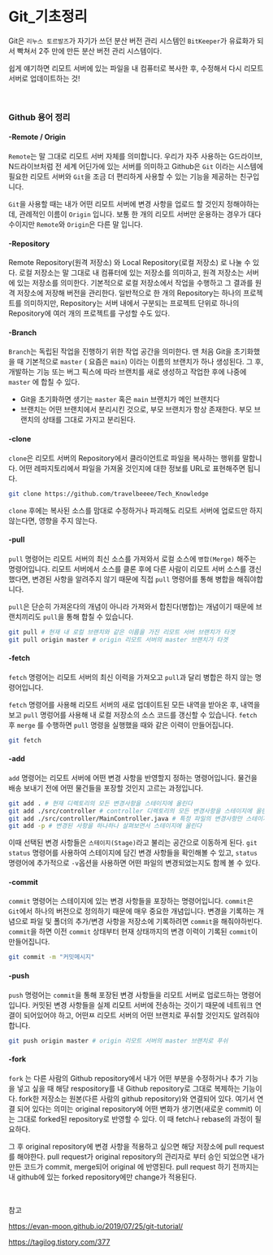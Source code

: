 # Git_기초정리

Git은 `리누스 토르발즈`가 자기가 쓰던 분산 버전 관리 시스템인 `BitKeeper`가 유료화가 되서 빡쳐서 2주 만에 만든 분산 버전 관리 시스템이다.

쉽게 얘기하면 리모트 서버에 있는 파일을 내 컴퓨터로 복사한 후, 수정해서 다시 리모트 서버로 업데이트하는 것!

<br>

### Github 용어 정리

#### -Remote / Origin

 `Remote`는 말 그대로 리모트 서버 자체를 의미합니다. 우리가 자주 사용하는 G드라이브, N드라이브처럼 전 세계 어딘가에 있는 서버를 의미하고 Github은 `Git` 이라는 시스템에 필요한 리모트 서버와 `Git`을 조금 더 편리하게 사용할 수 있는 기능을 제공하는 친구입니다.

 `Git`을 사용할 때는 내가 어떤 리모트 서버에 변경 사항을 업로드 할 것인지 정해야하는데, 관례적인 이름이 `Origin` 입니다. 보통 한 개의 리모트 서버만 운용하는 경우가 대다수이지만 `Remote`와 `Origin`은 다른 말 입니다. 

#### -Repository

Remote Repository(원격 저장소) 와 Local Repository(로컬 저장소) 로 나눌 수 있다. 로컬 저장소는 말 그대로 내 컴퓨터에 있는 저장소를 의미하고, 원격 저장소는 서버에 있는 저장소를 의미한다. 기본적으로 로컬 저장소에서 작업을 수행하고 그 결과를 원격 저장소에 저장해 버전을 관리한다. 일반적으로 한 개의 Repository는 하나의 프로젝트를 의미하지만, Repository는 서버 내에서 구분되는 프로젝트 단위로 하나의 Repository에 여러 개의 프로젝트를 구성할 수도 있다.

#### -Branch

 `Branch`는 독립된 작업을 진행하기 위한 작업 공간을 의미한다. 맨 처음 Git을 초기화했을 때 기본적으로 `master` ( 요즘은 `main`) 이라는 이름의 브랜치가 하나 생성된다. 그 후, 개발하는 기능 또는 버그 픽스에 따라 브랜치를 새로 생성하고 작업한 후에 나중에 `master` 에 합칠 수 있다.

- Git을 초기화하면 생기는 `master` 혹은 `main` 브랜치가 메인 브랜치다
- 브랜치는 어떤 브랜치에서 분리시킨 것으로, 부모 브랜치가 항상 존재한다. 부모 브랜치의 상태를 그대로 가지고 분리된다.

#### -clone

 `clone`은 리모트 서버의 Repository에서 클라이언트로 파일을 복사하는 행위를 말합니다. 어떤 레파지토리에서 파일을 가져올 것인지에 대한 정보를 URL로 표현해주면 됩니다.

```bash
git clone https://github.com/travelbeeee/Tech_Knowledge
```

 `clone` 후에는 복사된 소스를 맘대로 수정하거나 파괴해도 리모트 서버에 업로드만 하지 않는다면, 영향을 주지 않는다.

#### -pull

 `pull` 명령어는 리모트 서버의 최신 소스를 가져와서 로컬 소스에 `병합(Merge)` 해주는 명령어입니다. 리모트 서버에서 소스를 클론 후에 다른 사람이 리모트 서버 소스를 갱신했다면, 변경된 사항을 알려주지 않기 때문에 직접 `pull` 명령어를 통해 병합을 해줘야합니다.

 `pull`은 단순히 가져온다의 개념이 아니라 가져와서 합친다(병합)는 개념이기 때문에 브랜치끼리도 `pull`을 통해 합칠 수 있습니다.

```bash
git pull # 현재 내 로컬 브랜치와 같은 이름을 가진 리모트 서버 브랜치가 타겟
git pull origin master # origin 리모트 서버의 master 브랜치가 타겟
```

#### -fetch

 `fetch` 명령어는 리모트 서버의 최신 이력을 가져오고 `pull`과 달리 병합은 하지 않는 명령어입니다.

 `fetch` 명령어를 사용해 리모트 서버의 새로 업데이트된 모든 내역을 받아온 후, 내역을 보고 `pull` 명렁어를 사용해 내 로컬 저장소의 소스 코드를 갱신할 수 있습니다. `fetch` 후 `merge` 를 수행하면 `pull` 명령을 실행했을 때와 같은 이력이 만들어집니다.

```bash
git fetch	
```

#### -add

 `add` 명령어는 리모트 서버에 어떤 변경 사항을 반영할지 정하는 명령어입니다. 물건을 배송 보내기 전에 어떤 물건들을 포장할 것인지 고르는 과정입니다.

```bash
git add . # 현재 디렉토리의 모든 변경사항을 스테이지에 올린다
git add ./src/controller # controller 디렉토리의 모든 변경사항을 스테이지에 올린다
git add ./src/controller/MainController.java # 특정 파일의 변경사항만 스테이지에 올린다
git add -p # 변경된 사항을 하나하나 살펴보면서 스테이지에 올린다
```

 이때 선택된 변경 사항들은 `스테이지(Stage)`라고 불리는 공간으로 이동하게 된다. `git status` 명령어를 사용하여 스테이지에 담긴 변경 사항들을 확인해볼 수 있고, `status` 명령어에 추가적으로 `-v`옵션을 사용하면 어떤 파일의 변경되었는지도 함께 볼 수 있다.

#### -commit

 `commit` 명령어는 스테이지에 있는 변경 사항들을 포장하는 명령어입니다. `commit`은 `Git`에서 하나의 버전으로 정의하기 때문에 매우 중요한 개념입니다. 변경을 기록하는 개념으로 파일 및 폴더의 추가/변경 사항을 저장소에 기록하려면 `commit`을 해줘야하빈다. `commit`을 하면 이전 `commit` 상태부터 현재 상태까지의 변경 이력이 기록된 `commit`이 만들어집니다.

```bash
git commit -m "커밋메시지"
```

#### -push

 `push` 명령어는 `commit`을 통해 포장된 변경 사항들을 리모트 서버로 업로드하는 명령어입니다. 커밋된 변경 사항들을 실제 리모트 서버에 전송하는 것이기 때문에 네트워크 연결이 되어있어야 하고, 어떤ㅉ 리모트 서버의 어떤 브랜치로 푸쉬할 것인지도 알려줘야 합니다.

```bash
git push origin master # origin 리모트 서버의 master 브랜치로 푸쉬
```

#### -fork

 `fork` 는 다른 사람의 Github repository에서 내가 어떤 부분을 수정하거나 추가 기능을 넣고 싶을 때 해당 respository를 내 Github repository로 그대로 복제하는 기능이다. fork한 저장소는 원본(다른 사람의 github repository)와 연결되어 있다. 여기서 연결 되어 있다는 의미는 original repository에 어떤 변화가 생기면(새로운 commit) 이는 그대로 forked된 repository로 반영할 수 있다. 이 때 fetch나 rebase의 과정이 필요하다.

 그 후 original repository에 변경 사항을 적용하고 싶으면 해당 저장소에 pull request를 해야한다. pull request가 original repository의 관리자로 부터 승인 되었으면 내가 만든 코드가 commit, merge되어 original 에 반영된다. pull request 하기 전까지는 내 github에 있는 forked repository에만 change가 적용된다.

<br>

참고

https://evan-moon.github.io/2019/07/25/git-tutorial/

https://tagilog.tistory.com/377


